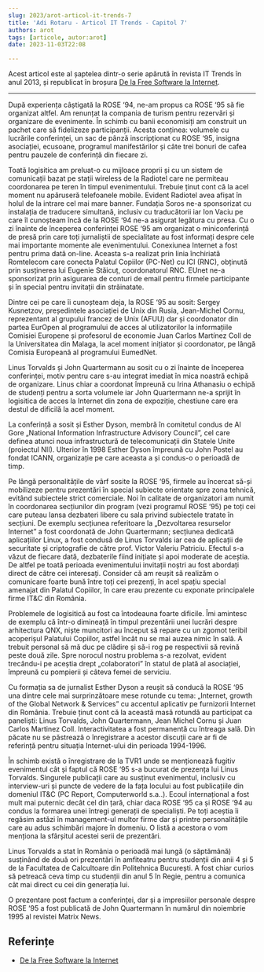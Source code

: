 ```yaml
---
slug: 2023/arot-articol-it-trends-7
title: 'Adi Rotaru - Articol IT Trends - Capitol 7'
authors: arot
tags: [articole, autor:arot]
date: 2023-11-03T22:08

---
```


Acest articol este al șaptelea dintr-o serie apărută în revista IT Trends
în anul 2013, și republicat în broșura
[De la Free Software la Internet](https://cronica-it.github.io/arhiva/assets/2013/arot-brosura-a5-tipar.pdf).

<!-- truncate -->

---

După experiența câștigată la ROSE ‘94, ne-am propus ca ROSE ‘95 să fie
organizat altfel. Am renunțat la compania de turism pentru rezervări și organizare de evenimente. În schimb cu banii economisiți am construit un pachet care să fidelizeze participanții. Acesta conținea: volumele cu lucrările conferinței, un sac de pânză inscripționat cu ROSE
‘95, insigna asociației, ecusoane, programul manifestărilor și câte
trei bonuri de cafea pentru pauzele de conferință din fiecare zi.

Toatã logisitica am preluat-o cu mijloace proprii și cu un sistem de comunicații bazat pe stații wireless de la Radiotel care ne permiteau coordonarea pe teren în timpul evenimentului. Trebuie ținut cont că la acel moment nu apăruseră telefoanele
mobile. Evident Radiotel avea afișat în holul de la intrare cel mai mare banner. Fundația Soros ne-a sponsorizat cu instalația de traducere simultană, inclusiv cu traducătorii iar Ion Vaciu pe care îl cunoșteam încă de la ROSE ‘94 ne-a asigurat legătura cu presa.
Cu o zi înainte de începerea conferinței ROSE ‘95 am organizat o miniconferință de presă prin care toți jurnaliștii de specialitate au fost informați despre cele mai importante momente ale evenimentului. Conexiunea Internet a fost pentru prima dată on-line. Aceasta s-a realizat prin linia închiriată Romtelecom
care conecta Palatul Copiilor (PC-Net) cu ICI (RNC), obținută prin susținerea lui Eugenie Stăicuț, coordonatorul RNC. EUnet ne-a sponsorizat prin asigurarea de conturi de email pentru firmele participante și în special pentru invitații din străinatate.

Dintre cei pe care îi cunoșteam deja, la ROSE ‘95 au sosit: Sergey Kusnetzov, președintele asociației de Unix din Rusia, Jean-Michel Cornu, reprezentant al grupului francez de Unix (AFUU) dar și coordonator din partea EurOpen al programului de acces al utilizatorilor la informațiile Comisiei Europene și profesorul de economie Juan Carlos Martínez Coll de la Universitatea din Malaga, la acel moment inițiator și coordonator, pe lângă Comisia Europeană al programului EumedNet.

Linus Torvalds și John Quartermann au sosit cu o zi înainte de începerea conferinței, motiv pentru care s-au integrat imediat în
mica noastră echipă de organizare. Linus chiar a coordonat împreună cu Irina Athanasiu o echipă de studenți pentru a sorta volumele iar John Quartermann ne-a sprijit în logisitica de acces la Internet din zona de expoziție, chestiune care era destul de dificilă la acel moment.

La conferință a sosit și Esther Dyson, membră în comitetul condus de Al Gore „National Information Infrastructure Advisory Council”, cel care definea atunci noua infrastructură de telecomunicații din Statele Unite (proiectul NII). Ulterior în 1998 Esther Dyson împreună cu John Postel au fondat ICANN, organizație pe care aceasta a și condus-o o perioadă de timp.

Pe lângă personalitățile de vârf sosite la ROSE ‘95, firmele au încercat să-și mobilizeze pentru prezentări în special subiecte orientate spre zona tehnică, evitând subiectele strict comerciale. Noi în calitate de organizatori am numit în coordonarea secțiunilor din program (vezi programul
ROSE ‘95) pe toți cei care puteau lansa dezbateri libere cu sala privind subiectele tratate în secțiuni. De exemplu secțiunea referitoare la „Dezvoltarea resurselor Internet” a fost coordonată de John Quartermann; secțiunea dedicată aplicațiilor Linux, a fost condusă de Linus Torvalds iar cea de aplicații de securitate și criptografie de către prof. Victor Valeriu Patriciu. Efectul s-a văzut de fiecare dată, dezbaterile fiind inițiate și apoi moderate de aceștia. De altfel pe toată perioada evenimentului invitații noștri au fost abordați direct de către cei interesați. Consider că am reușit să realizăm o comunicare foarte bună între toți cei prezenți, în acel spațiu special amenajat din Palatul Copiilor, în care erau prezente cu exponate principalele firme IT&C din România.

Problemele de logisitică au fost ca întodeauna foarte dificile. Îmi amintesc de exemplu că într-o dimineață în timpul prezentării unei lucrări despre arhitectura QNX, niște muncitori au început să repare cu un zgomot teribil acoperișul Palatului Copiilor, astfel încât nu se mai auzea nimic în sală. A trebuit personal să mă duc pe clădire și să-i rog pe respectivii să revină peste două zile. Spre norocul nostru problema s-a rezolvat, evident trecându-i pe aceștia drept „colaboratori” în statul de plată al asociației, împreună cu pompierii și câteva femei de serviciu.

Cu formația sa de jurnalist Esther Dyson a reușit să conducă la ROSE ‘95 una dintre cele mai surprinzătoare mese rotunde cu tema: „Internet, growth of the Global
Network & Services” cu accentul aplicativ pe furnizorii Internet din România. Trebuie ținut cont că la această masă rotundă au participat ca paneliști: Linus Torvalds, John Quartermann, Jean Michel Cornu și Juan Carlos Martinez Coll. Interactivitatea a fost permanentă cu întreaga sală. Din păcate nu se păstrează o înregistrare a acestor discuții care ar fi de referință pentru situația Internet-ului din perioada 1994-1996.

În schimb există o înregistrare de la TVR1 unde se menționează fugitiv evenimentul cât și faptul că ROSE ‘95 s-a bucurat de prezența lui Linus Torvalds. Singurele publicații care au susținut evenimentul, inclusiv cu interview-uri și puncte de vedere de la fața locului au fost publicațiile din domeniul IT&C (PC Report, Computerworld s.a..). Ecoul internațional a fost mult mai puternic decât cel din țară, chiar daca ROSE ‘95 ca și ROSE ‘94 au condus la formarea unei întregi generații de specialiști. Pe toți aceștia îi regăsim astăzi în management-ul multor firme dar și printre personalitățile care au adus schimbări majore în domeniu. O listă a acestora o vom menționa la sfârșitul acestei serii de prezentări.

Linus Torvalds a stat în România o perioadă mai lungă (o săptămână) susținând de două ori prezentări în amfiteatru pentru studenții din anii 4 și 5 de la Facultatea de Calcultoare din Politehnica București. A fost chiar curios să petreacă ceva timp cu studenții din anul 5 în Regie, pentru a comunica cât mai direct cu cei din generația lui.

O prezentare post factum a conferinței, dar și a impresiilor personale despre ROSE ‘95 a fost publicată de John Quartermann în numărul din noiembrie 1995 al revistei Matrix News.

## Referințe

- [De la Free Software la Internet](https://cronica-it.github.io/arhiva/assets/2013/arot-brosura-a5-tipar.pdf)
